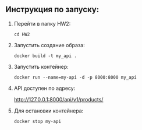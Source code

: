 ## Инструкция по запуску:
1. Перейти в папку HW2:

   `cd HW2`

2. Запустить создание образа:

    `docker build -t my_api .`
3. Запустить контейнер:

    `docker run --name=my-api -d -p 8000:8000 my_api`
4. API доступен по адресу:
    
    http://127.0.0.1:8000/api/v1/products/
5. Для остановки контейнера:

    `docker stop my-api`
